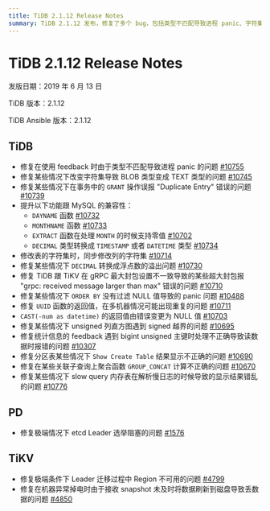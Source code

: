 ```yaml
---
title: TiDB 2.1.12 Release Notes
summary: TiDB 2.1.12 发布，修复了多个 bug，包括类型不匹配导致进程 panic、字符集改变导致类型变化、事务中的 GRANT 误报错误等问题。同时提升了与 MySQL 的兼容性，修复了 TiDB 跟 TiKV 在 gRPC 最大封包设置不一致导致的超大封包报错问题。PD 修复了极端情况下 etcd Leader 选举阻塞的问题，TiKV 修复了 Leader 迁移过程中 Region 不可用的问题和异常掉电导致丢数据的问题。
---
```


# TiDB 2.1.12 Release Notes

发版日期：2019 年 6 月 13 日

TiDB 版本：2.1.12

TiDB Ansible 版本：2.1.12

## TiDB

- 修复在使用 feedback 时由于类型不匹配导致进程 panic 的问题 [#10755](https://github.com/pingcap/tidb/pull/10755)
- 修复某些情况下改变字符集导致 BLOB 类型变成 TEXT 类型的问题 [#10745](https://github.com/pingcap/tidb/pull/10745)
- 修复某些情况下在事务中的 `GRANT` 操作误报 "Duplicate Entry" 错误的问题 [#10739](https://github.com/pingcap/tidb/pull/10739)
- 提升以下功能跟 MySQL 的兼容性：
    - `DAYNAME` 函数 [#10732](https://github.com/pingcap/tidb/pull/10732)
    - `MONTHNAME` 函数 [#10733](https://github.com/pingcap/tidb/pull/10733)
    - `EXTRACT` 函数在处理 `MONTH` 的时候支持零值 [#10702](https://github.com/pingcap/tidb/pull/10702)
    - `DECIMAL` 类型转换成 `TIMESTAMP` 或者 `DATETIME` 类型 [#10734](https://github.com/pingcap/tidb/pull/10734)
- 修改表的字符集时，同步修改列的字符集 [#10714](https://github.com/pingcap/tidb/pull/10714)
- 修复某些情况下 `DECIMAL` 转换成浮点数的溢出问题 [#10730](https://github.com/pingcap/tidb/pull/10730)
- 修复 TiDB 跟 TiKV 在 gRPC 最大封包设置不一致导致的某些超大封包报 "grpc: received message larger than max" 错误的问题 [#10710](https://github.com/pingcap/tidb/pull/10710)
- 修复某些情况下 `ORDER BY` 没有过滤 NULL 值导致的 panic 问题 [#10488](https://github.com/pingcap/tidb/pull/10488)
- 修复 `UUID` 函数的返回值，在多机器情况可能出现重复的问题 [#10711](https://github.com/pingcap/tidb/pull/10711)
- `CAST(-num as datetime)` 的返回值由错误变更为 NULL 值 [#10703](https://github.com/pingcap/tidb/pull/10703)
- 修复某些情况下 unsigned 列直方图遇到 signed 越界的问题 [#10695](https://github.com/pingcap/tidb/pull/10695)
- 修复统计信息的 feedback 遇到 bigint unsigned 主键时处理不正确导致读数据时报错的问题 [#10307](https://github.com/pingcap/tidb/pull/10307)
- 修复分区表某些情况下 `Show Create Table` 结果显示不正确的问题 [#10690](https://github.com/pingcap/tidb/pull/10690)
- 修复在某些关联子查询上聚合函数 `GROUP_CONCAT` 计算不正确的问题 [#10670](https://github.com/pingcap/tidb/pull/10670)
- 修复某些情况下 slow query 内存表在解析慢日志的时候导致的显示结果错乱的问题 [#10776](https://github.com/pingcap/tidb/pull/10776)

## PD

- 修复极端情况下 etcd Leader 选举阻塞的问题 [#1576](https://github.com/pingcap/pd/pull/1576)

## TiKV

- 修复极端条件下 Leader 迁移过程中 Region 不可用的问题 [#4799](https://github.com/tikv/tikv/pull/4734)
- 修复在机器异常掉电时由于接收 snapshot 未及时将数据刷新到磁盘导致丢数据的问题 [#4850](https://github.com/tikv/tikv/pull/4850)
